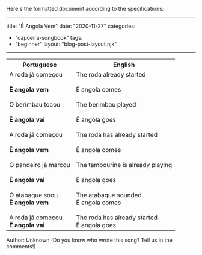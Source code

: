 Here's the formatted document according to the specifications:

---
title: "Ê Angola Vem"
date: "2020-11-27"
categories: 
  - "capoeira-songbook"
tags: 
  - "beginner"
layout: "blog-post-layout.njk"
---

<table class="capoeira-table">
    <tr class="header-row">
        <th>Portuguese</th>
        <th>English</th>
    </tr>
    <tr>
        <td>A roda já começou<br><br>
        <strong>Ê angola vem</strong><br><br>
        O berimbau tocou<br><br>
        <strong>Ê angola vai</strong><br><br>
        A roda já começou<br><br>
        <strong>Ê angola vem</strong><br><br>
        O pandeiro já marcou<br><br>
        <strong>Ê angola vai</strong><br><br>
        O atabaque soou<br>
        <strong>Ê angola vem</strong><br><br>
        A roda já começou<br>
        <strong>Ê angola vai</strong></td>
        <td>The roda already started<br><br>
        Ê angola comes<br><br>
        The berimbau played<br><br>
        Ê angola goes<br><br>
        The roda has already started<br><br>
        Ê angola comes<br><br>
        The tambourine is already playing<br><br>
        Ê angola goes<br><br>
        The atabaque sounded<br>
        Ê angola comes<br><br>
        The roda has already started<br>
        Ê angola goes</td>
    </tr>
</table>

<figcaption>
Author: Unknown (Do you know who wrote this song? Tell us in the comments!)
</figcaption>